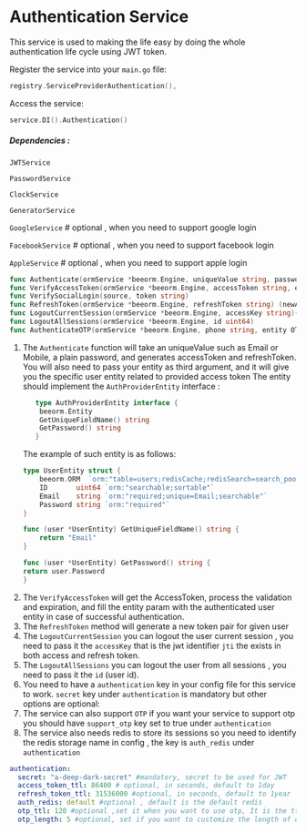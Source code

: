 # Authentication Service
This service is used to making the life easy by doing the whole authentication life cycle using JWT token.

Register the service into your `main.go` file:
```go
registry.ServiceProviderAuthentication(),
```

Access the service:
```go
service.DI().Authentication()
```

##### Dependencies :
`JWTService`

`PasswordService`

`ClockService`

`GeneratorService`

`GoogleService` # optional , when you need to support google login

`FacebookService` # optional , when you need to support facebook login

`AppleService` # optional , when you need to support apple login

```go
func Authenticate(ormService *beeorm.Engine, uniqueValue string, password string, entity AuthProviderEntity) (accessToken string, refreshToken string, err error) {}
func VerifyAccessToken(ormService *beeorm.Engine, accessToken string, entity beeorm.Entity) error {}
func VerifySocialLogin(source, token string)
func RefreshToken(ormService *beeorm.Engine, refreshToken string) (newAccessToken string, newRefreshToken string, err error) {}
func LogoutCurrentSession(ormService *beeorm.Engine, accessKey string){}
func LogoutAllSessions(ormService *beeorm.Engine, id uint64)
func AuthenticateOTP(ormService *beeorm.Engine, phone string, entity OTPProviderEntity) (accessToken string, refreshToken string, err error){}
```
1. The `Authenticate` function will take an uniqueValue such as Email or Mobile, a plain password, and generates accessToken and refreshToken.
   You will also need to pass your entity as third argument, and it will give you the specific user entity related to provided access token
   The entity should implement the `AuthProviderEntity` interface :
    ```go
       type AuthProviderEntity interface {
        beeorm.Entity
        GetUniqueFieldName() string
        GetPassword() string
       }
    ```
   The example of such entity is as follows:
    ```go
    type UserEntity struct {
        beeorm.ORM  `orm:"table=users;redisCache;redisSearch=search_pool"`
        ID       uint64 `orm:"searchable;sortable"`
        Email    string `orm:"required;unique=Email;searchable"`
        Password string `orm:"required"`
    }
   
    func (user *UserEntity) GetUniqueFieldName() string {
        return "Email"
    }
    
    func (user *UserEntity) GetPassword() string {
    return user.Password
    }
    ```
2. The `VerifyAccessToken` will get the AccessToken, process the validation and expiration, and fill the entity param with the authenticated user entity in case of successful authentication.
3. The `RefreshToken` method will generate a new token pair for given user
4. The `LogoutCurrentSession` you can logout the user current session , you need to pass it the `accessKey`  that is the jwt identifier `jti` the exists in both access and refresh token.
5. The `LogoutAllSessions` you can logout the user from all sessions , you need to pass it the `id` (user id).
6. You need to have a `authentication` key in your config file for this service to work. `secret` key under `authentication` is mandatory but other options are optional:
7. The service can also support `OTP` if you want your service to support otp you should have `support_otp` key set to true under `authentication`
8. The service also needs redis to store its sessions so you need to identify the redis storage name in config , the key is `auth_redis` under `authentication`
```yaml
authentication:
  secret: "a-deep-dark-secret" #mandatory, secret to be used for JWT
  access_token_ttl: 86400 # optional, in seconds, default to 1day
  refresh_token_ttl: 31536000 #optional, in seconds, default to 1year
  auth_redis: default #optional , default is the default redis
  otp_ttl: 120 #optional ,set it when you want to use otp, It is the ttl of otp code , default is 60 seconds
  otp_length: 5 #optional, set if you want to customize the length of otp (i.e. Email OTP)
```
